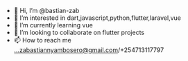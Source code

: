 - 👋 Hi, I’m @bastian-zab
- 👀 I’m interested in dart,javascript,python,flutter,laravel,vue
- 🌱 I’m currently learning vue
- 💞️ I’m looking to collaborate on flutter projects
- 📫 How to reach me ...zabastiannyambosero@gmail.com/+254713117797

<!---
bastian-zab/bastian-zab is a ✨ special ✨ repository because its `README.md` (this file) appears on your GitHub profile.
You can click the Preview link to take a look at your changes.
--->
